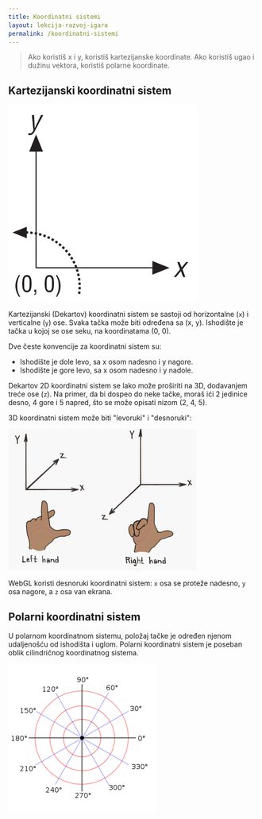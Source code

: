 ```yaml
---
title: Koordinatni sistemi
layout: lekcija-razvoj-igara
permalink: /koordinatni-sistemi
---
```


> Ako koristiš x i y, koristiš kartezijanske koordinate. Ako koristiš ugao i dužinu vektora, koristiš polarne koordinate.

## Kartezijanski koordinatni sistem

![dimenzije](/images/razvoj-igara/dimenzije.png)

Kartezijanski (Dekartov) koordinatni sistem se sastoji od horizontalne (`x`) i verticalne (`y`) ose. Svaka tačka može biti određena sa (x, y). Ishodište je tačka u kojoj se ose seku, na koordinatama (0, 0).

Dve česte konvencije za koordinatni sistem su:
* Ishodište je dole levo, sa x osom nadesno i y nagore.
* Ishodište je gore levo, sa x osom nadesno i y nadole.

Dekartov 2D koordinatni sistem se lako može proširiti na 3D, dodavanjem treće ose (`z`). Na primer, da bi dospeo do neke tačke, moraš ići 2 jedinice desno, 4 gore i 5 napred, što se može opisati nizom (2, 4, 5). 

3D koordinatni sistem može biti "levoruki" i "desnoruki":

![left_right_hand](/images/razvoj-igara/left_right_hand.gif)

WebGL koristi desnoruki koordinatni sistem: `x` osa se proteže nadesno, `y` osa nagore, a `z` osa van ekrana.

## Polarni koordinatni sistem

U polarnom koordinatnom sistemu, položaj tačke je određen njenom udaljenošću od ishodišta i uglom. Polarni koordinatni sistem je poseban oblik cilindričnog koordinatnog sistema.

![polarne-koordinate](/images/razvoj-igara/polarne-koordinate.png)
